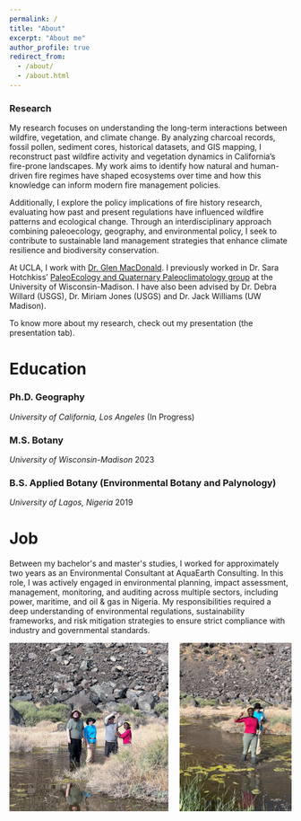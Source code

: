 ```yaml
---
permalink: /
title: "About"
excerpt: "About me"
author_profile: true
redirect_from: 
  - /about/
  - /about.html
---
```

### Research

My research focuses on understanding the long-term interactions between wildfire, vegetation, and climate change. By analyzing charcoal records, fossil pollen, sediment cores, historical datasets, and GIS mapping, I reconstruct past wildfire activity and vegetation dynamics in California’s fire-prone landscapes. My work aims to identify how natural and human-driven fire regimes have shaped ecosystems over time and how this knowledge can inform modern fire management policies.
 
Additionally, I explore the policy implications of fire history research, evaluating how past and present regulations have influenced wildfire patterns and ecological change. Through an interdisciplinary approach combining paleoecology, geography, and environmental policy, I seek to contribute to sustainable land management strategies that enhance climate resilience and biodiversity conservation.
 
At UCLA, I work with [Dr. Glen MacDonald](https://glenmmacdonald.com/). I previously worked in Dr. Sara Hotchkiss’ [PaleoEcology and Quaternary Paleoclimatology group](https://hotchkisslab.botany.wisc.edu/) at the University of Wisconsin-Madison. I have also been advised by Dr. Debra Willard (USGS), Dr. Miriam Jones (USGS) and Dr. Jack Williams (UW Madison).
 
To know more about my research, check out my presentation (the presentation tab).



# Education

### Ph.D. Geography
*University of California, Los Angeles* (In Progress)

### M.S. Botany
*University of Wisconsin-Madison* 2023

### B.S. Applied Botany (Environmental Botany and Palynology)
*University of Lagos, Nigeria* 2019



# Job

Between my bachelor's and master's studies, I worked for approximately two years as an Environmental Consultant at AquaEarth Consulting. In this role, I was actively engaged in environmental planning, impact assessment, management, monitoring, and auditing across multiple sectors, including power, maritime, and oil & gas in Nigeria. My responsibilities required a deep understanding of environmental regulations, sustainability frameworks, and risk mitigation strategies to ensure strict compliance with industry and governmental standards.




<div style="display: flex; gap: 20px; align-items: stretch; flex-wrap: wrap;">
  <img src="/images/outdoor2.jpg" alt="Me outdoor" style="flex: 2; min-width: 200px; height: 300px; object-fit: cover;">
  <img src="/images/outdoor1.jpg" alt="Joan outdoor" style="flex: 1; min-width: 200px; height: 300px; object-fit: cover;">
</div>

<style>
  @media (max-width: 700px) {
    img {
      flex: 100% !important;
      min-width: 100% !important;
    }
  }
</style>
